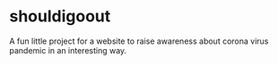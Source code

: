 # shouldigoout
A fun little project for a website to raise awareness about corona virus pandemic in an interesting way.
